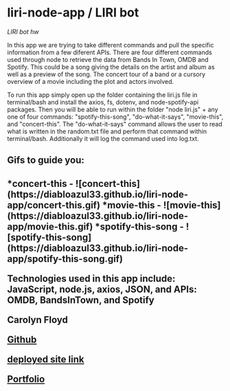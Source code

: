 # liri-node-app / LIRI bot
*LIRI bot hw*

In this app we are trying to take different commands and pull the specific information from a few diferent APIs. There are four different commands used through node to retrieve the data from Bands In Town, OMDB and Spotify. This could be a song giving the details on the artist and album as well as a preview of the song. The concert tour of a band or a cursory overview of a movie including the plot and actors involved.

To run this app simply open up the folder containing the liri.js file in terminal/bash and install the axios, fs, dotenv, and node-spotify-api packages. Then you will be able to run within the folder "node liri.js" + any one of four commands: "spotify-this-song", "do-what-it-says", "movie-this", and "concert-this". The "do-what-it-says" command allows the user to read what is written in the random.txt file and perform that command within terminal/bash. Additionally it will log the command used into log.txt.

<h2>Gifs to guide you:<h2>
*concert-this - ![concert-this](https://diabloazul33.github.io/liri-node-app/concert-this.gif)
*movie-this - ![movie-this](https://diabloazul33.github.io/liri-node-app/movie-this.gif)
*spotify-this-song - ![spotify-this-song](https://diabloazul33.github.io/liri-node-app/spotify-this-song.gif)

Technologies used in this app include: JavaScript, node.js, axios, JSON, and APIs: OMDB, BandsInTown, and Spotify

 Carolyn Floyd 

 [Github](https://diabloazul33.github.io/liri-node-app/)

 [deployed site link](https://diabloazul33.github.io/liri-node-app/)

 [Portfolio](https://diabloazul33.github.io/portfolioUpdate/)